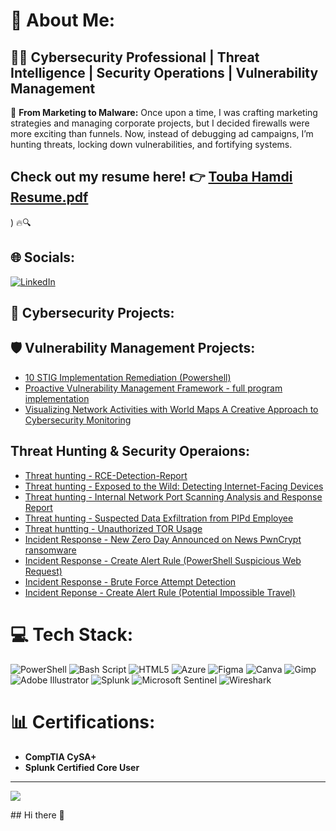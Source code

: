 # 💫 About Me:
## 👨‍💻 Cybersecurity Professional | Threat Intelligence | Security Operations | Vulnerability Management  

🚀 **From Marketing to Malware:** Once upon a time, I was crafting marketing strategies and managing corporate projects, but I decided firewalls were more exciting than funnels. Now, instead of debugging ad campaigns, I’m hunting threats, locking down vulnerabilities, and fortifying systems.  

## **Check out my resume here!** 👉 [Touba Hamdi Resume.pdf](https://github.com/user-attachments/files/19164776/Touba.Hamdi.Resume.pdf)
 ) 🔥🔍


## 🌐 Socials:
[![LinkedIn](https://img.shields.io/badge/LinkedIn-%230077B5.svg?logo=linkedin&logoColor=white)](https://linkedin.com/in/https://www.linkedin.com/in/toubahamdi/) 


## 📂 Cybersecurity Projects:

## 🛡️ Vulnerability Management Projects:
-  [10 STIG Implementation Remediation (Powershell)](https://github.com/ToubaHam/STIGS-Implemetation-Remediation)
-  [Proactive Vulnerability Management Framework - full program implementation](https://github.com/ToubaHam/Proactive-Vulnerability-Management-Framework/blob/main/README.md)
-  [Visualizing Network Activities with World Maps A Creative Approach to Cybersecurity Monitoring](https://github.com/ToubaHam/Visualizing-Network-Activities-with-World-Maps-A-Creative-Approach-to-Cybersecurity-Monitoring/blob/main/README.md)

## Threat Hunting & Security Operaions:
- [Threat hunting - RCE-Detection-Report](https://github.com/ToubaHam/RCE-Detection-Report)
- [Threat hunting - Exposed to the Wild: Detecting Internet-Facing Devices](https://github.com/ToubaHam/-Exposed-Vulnerable-Detecting-Internet-Facing-Devices)
- [Threat hunting - Internal Network Port Scanning Analysis and Response Report](https://github.com/ToubaHam/-Internal-Network-Port-Scanning-Analysis-and-Response-Report)
- [Threat hunting - Suspected Data Exfiltration from PIPd Employee](https://github.com/ToubaHam/Suspected-Data-Exfiltration-from-PIPd-Employee)
- [Threat huntting - Unauthorized TOR Usage](https://github.com/ToubaHam/Tor-Browers-Usage/tree/main)
- [Incident Response - New Zero Day Announced on News PwnCrypt ransomware](https://github.com/ToubaHam/New-Zero-Day-Announced-on-News-PwnCrypt-ransomware-)
- [Incident Response - Create Alert Rule (PowerShell Suspicious Web Request)](https://github.com/ToubaHam/Create-Alert-Rule-PowerShell-Suspicious-Web-Request-/tree/main)
- [Incident Response - Brute Force Attempt Detection](https://github.com/ToubaHam/Brute-Force-Attempt-Detection/tree/main)
- [Incident Reponse - Create Alert Rule (Potential Impossible Travel)](https://github.com/ToubaHam/Impossible-Travel/tree/main)
  

# 💻 Tech Stack:
![PowerShell](https://img.shields.io/badge/PowerShell-%235391FE.svg?style=for-the-badge&logo=powershell&logoColor=white) ![Bash Script](https://img.shields.io/badge/bash_script-%23121011.svg?style=for-the-badge&logo=gnu-bash&logoColor=white) ![HTML5](https://img.shields.io/badge/html5-%23E34F26.svg?style=for-the-badge&logo=html5&logoColor=white) ![Azure](https://img.shields.io/badge/azure-%230072C6.svg?style=for-the-badge&logo=microsoftazure&logoColor=white) ![Figma](https://img.shields.io/badge/figma-%23F24E1E.svg?style=for-the-badge&logo=figma&logoColor=white) ![Canva](https://img.shields.io/badge/Canva-%2300C4CC.svg?style=for-the-badge&logo=Canva&logoColor=white) ![Gimp](https://img.shields.io/badge/Gimp-657D8B?style=for-the-badge&logo=gimp&logoColor=FFFFFF) ![Adobe Illustrator](https://img.shields.io/badge/adobe%20illustrator-%23FF9A00.svg?style=for-the-badge&logo=adobe%20illustrator&logoColor=white) ![Splunk](https://img.shields.io/badge/splunk-%23000000.svg?style=for-the-badge&logo=splunk&logoColor=white) ![Microsoft Sentinel](https://camo.githubusercontent.com/5bcd85f8b2920f3a0a9e2fdaa4093ad90231180f28c114803db327dc1e6b8220/68747470733a2f2f696d672e736869656c64732e696f2f62616467652f2d4d6963726f736f66745f53656e74696e656c2d3030413445463f267374796c653d666f722d7468652d6261646765266c6f676f3d4d6963726f736f6674266c6f676f436f6c6f723d7768697465) ![Wireshark](https://camo.githubusercontent.com/2db3f53c2e763520f0d33b02ad7f9e7dc257f0648cf87939ca499b2918511c37/68747470733a2f2f696d672e736869656c64732e696f2f62616467652f2d57697265736861726b2d3136373941373f267374796c653d666f722d7468652d6261646765266c6f676f3d57697265736861726b266c6f676f436f6c6f723d7768697465)
# 📊 Certifications:
- **CompTIA CySA+**
- **Splunk Certified Core User**

---
[![](https://visitcount.itsvg.in/api?id=ToubaHam&icon=4&color=0)](https://visitcount.itsvg.in)

<!-- Proudly created with GPRM ( https://gprm.itsvg.in ) -->## Hi there 👋

<!--
**ToubaHam/Toubaham** is a ✨ _special_ ✨ repository because its `README.md` (this file) appears on your GitHub profile.

Here are some ideas to get you started:

- 🔭 I’m currently working on ...
- 🌱 I’m currently learning ...
- 👯 I’m looking to collaborate on ...
- 🤔 I’m looking for help with ...
- 💬 Ask me about ...
- 📫 How to reach me: ...
- 😄 Pronouns: ...
- ⚡ Fun fact: ...
-->
